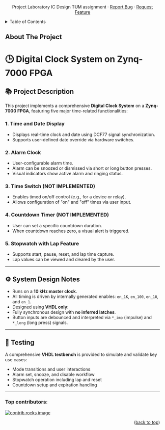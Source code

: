 
<!-- PROJECT LOGO -->
<br />
<div align="center">

  <p align="center">
    Project Laboratory IC Design TUM assignment
    &middot;
    <a href="https://github.com/henrysommerville/ICDesign/issues/new?labels=bug&template=bug-report---.md">Report Bug</a>
    &middot;
    <a href="https://github.com/henrysommerville/ICDesign/issues/new?labels=enhancement&template=feature-request---.md">Request Feature</a>
  </p>
</div>



<!-- TABLE OF CONTENTS -->
<details>
  <summary>Table of Contents</summary>
  <ol>
    <li>
      <a href="#about-the-project">About The Project</a>
    </li>
  </ol>
</details>



<!-- ABOUT THE PROJECT -->
## About The Project

# 🕒 Digital Clock System on Zynq-7000 FPGA

## 📚 Project Description

This project implements a comprehensive **Digital Clock System** on a **Zynq-7000 FPGA**, featuring five major time-related functionalities:

### 1. Time and Date Display
- Displays real-time clock and date using DCF77 signal synchronization.
- Supports user-defined date override via hardware switches.

### 2. Alarm Clock
- User-configurable alarm time.
- Alarm can be snoozed or dismissed via short or long button presses.
- Visual indicators show active alarm and ringing status.

### 3. Time Switch (NOT IMPLEMENTED)
- Enables timed on/off control (e.g., for a device or relay).
- Allows configuration of "on" and "off" times via user input.

### 4. Countdown Timer (NOT IMPLEMENTED)
- User can set a specific countdown duration.
- When countdown reaches zero, a visual alert is triggered.

### 5. Stopwatch with Lap Feature
- Supports start, pause, reset, and lap time capture.
- Lap values can be viewed and cleared by the user.

---

## ⚙️ System Design Notes
- Runs on a **10 kHz master clock**.
- All timing is driven by internally generated enables: `en_1K`, `en_100`, `en_10`, and `en_1`.
- Designed using **VHDL only**:
- Fully synchronous design with **no inferred latches**.
- Button inputs are debounced and interpreted via `*_imp` (impulse) and `*_long` (long press) signals.

---

## 🧪 Testing

A comprehensive **VHDL testbench** is provided to simulate and validate key use cases:

- Mode transitions and user interactions
- Alarm set, snooze, and disable workflow
- Stopwatch operation including lap and reset
- Countdown setup and expiration handling

---



### Top contributors:

<a href="https://github.com/othneildrew/Best-README-Template/graphs/contributors">
  <img src="https://contrib.rocks/image?repo=othneildrew/Best-README-Template" alt="contrib.rocks image" />
</a>

<p align="right">(<a href="#readme-top">back to top</a>)</p>
